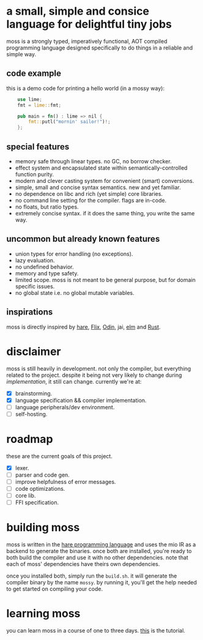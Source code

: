 # a small, simple and consice language for delightful tiny jobs
moss is a strongly typed, imperatively functional, AOT compiled programming language designed specifically to do things in a reliable and simple way.
## code example
this is a demo code for printing a hello world (in a mossy way):
```rust
    use lime;
    fmt = lime::fmt;

    pub main = fn() : lime => nil {
        fmt::putl("mornin' sailor!")!;
    };
```
## special features
- memory safe through linear types. no GC, no borrow checker.
- effect system and encapsulated state within semantically-controlled function purity.
- modern and clever casting system for convenient (smart) conversions.
- simple, small and concise syntax semantics. new and yet familiar.
- no dependence on libc and rich (yet simple) core libraries.
- no command line setting for the compiler. flags are in-code.
- no floats, but ratio types.
- extremely concise syntax. if it does the same thing, you write the same way.

## uncommon but already known features
- union types for error handling (no exceptions).
- lazy evaluation.
- no undefined behavior.
- memory and type safety.
- limited scope. moss is not meant to be general purpose, but for domain specific issues.
- no global state i.e. no global mutable variables.

## inspirations
moss is directly inspired by [hare](https://harelang.org), [Flix](https://flix.dev/), [Odin](https://odin-lang.org), jai, [elm](https://elm-lang.org) and [Rust](https://rust-lang.org).

# disclaimer
moss is still heavily in development. not only the compiler, but everything related to the project. despite it being not very likely to change during _implementation_, it still can change. currently we're at:
- [x] brainstorming.
- [x] language specification && compiler implementation.
- [ ] language peripherals/dev environment.
- [ ] self-hosting.

# roadmap
these are the current goals of this project.
- [x] lexer.
- [ ] parser and code gen.
- [ ] improve helpfulness of error messages.
- [ ] code optimizations.
- [ ] core lib.
- [ ] FFI specification.

# building moss
moss is written in the [hare programming language](https://hare-lang.org) and uses the mio IR as a backend to generate the binaries. once both are installed, you're ready to both build the compiler and use it with no other dependencies. note that each of moss' dependencies have theirs own dependencies.

once you installed both, simply run the `build.sh`. it will generate the compiler binary by the name `mossy`. by running it, you'll get the help needed to get started on compiling your code.

# learning moss
you can learn moss in a course of one to three days. [this](doc/tut.md) is the tutorial.

